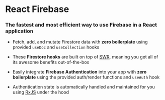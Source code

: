 # React Firebase

### The fastest and most efficient way to use Firebase in a React application

- Fetch, add, and mutate Firestore data with **zero boilerplate** using provided `useDoc` and `useCollection` hooks

- These **Firestore hooks** are built on top of [SWR](https://swr.vercel.app/), meaning you get all of its awesome benefits out-of-the-box

- Easily integrate **Firebase Authentication** into your app with **zero boilerplate** using the provided auth/render functions and `useAuth` hook

- Authentication state is automatically handled and maintained for you using [RxJS](https://rxjs.dev/) under the hood
